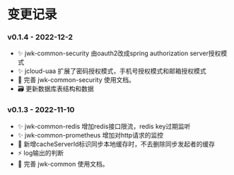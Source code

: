 # 变更记录

### v0.1.4 - 2022-12-2
- :sparkles: jwk-common-security 由oauth2改成spring authorization server授权模式
- :sparkles: jcloud-uaa 扩展了密码授权模式，手机号授权模式和邮箱授权模式
- :memo: 完善 jwk-common-security 使用文档。
- :card_file_box: 更新数据库表结构和数据


### v0.1.3 - 2022-11-10
- :sparkles: jwk-common-redis 增加redis接口限流，redis key过期监听
- :sparkles: jwk-common-prometheus 增加对http请求的监控
- :bug: 新增cacheServerId标识同步本地缓存时，不去删除同步发起者的缓存
- :zap: log输出的判断
- :memo: 完善 jwk-common 使用文档。
